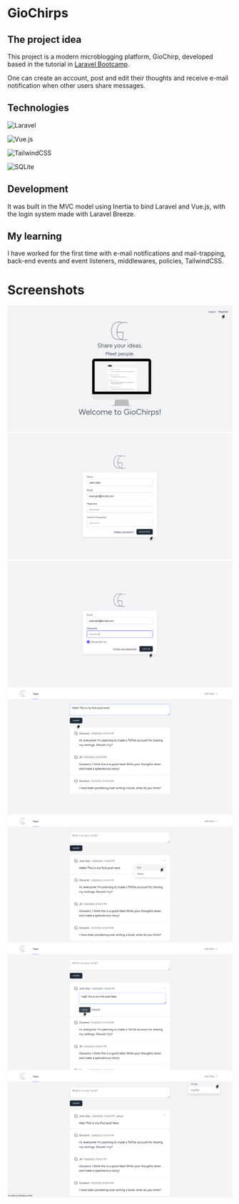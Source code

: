 # GioChirps

## The project idea

This project is a modern microblogging platform, GioChirp, developed based in the tutorial in [Laravel Bootcamp](https://bootcamp.laravel.com/).

One can create an account, post and edit their thoughts and receive e-mail notification when other users share messages.

## Technologies

![Laravel](https://img.shields.io/badge/laravel-%23FF2D20.svg?style=for-the-badge&logo=laravel&logoColor=white) 

![Vue.js](https://img.shields.io/badge/vuejs-%2335495e.svg?style=for-the-badge&logo=vuedotjs&logoColor=%234FC08D)

 ![TailwindCSS](https://img.shields.io/badge/tailwindcss-%2338B2AC.svg?style=for-the-badge&logo=tailwind-css&logoColor=white)

![SQLite](https://img.shields.io/badge/sqlite-%2307405e.svg?style=for-the-badge&logo=sqlite&logoColor=white)

## Development

It was built in the MVC model using Inertia to bind Laravel and Vue.js, with the login system made with Laravel Breeze.

## My learning

I have worked for the first time with e-mail notifications and mail-trapping, back-end events and event listeners, middlewares, policies, TailwindCSS.

# Screenshots

![Home](/readme/img/screenshots/1.png)
![Registering](/readme/img/screenshots/2.png)
![Logging in](/readme/img/screenshots/3.png)
![Posting message](/readme/img/screenshots/4.png)
![Editing message](/readme/img/screenshots/5.png)
![Saving message](/readme/img/screenshots/6.png)
![Feed](/readme/img/screenshots/7.png)